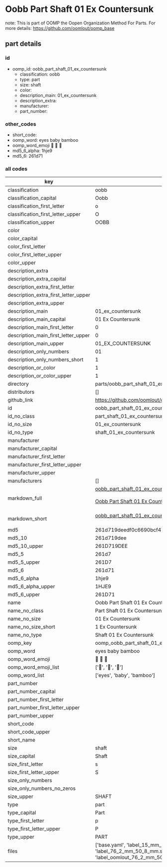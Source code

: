 # Oobb Part Shaft 01 Ex Countersunk  

note: This is part of OOMP the Oopen Organization Method For Parts. For more details: https://github.com/oomlout/oomp_base

##  part details





### id
* oomp_id: oobb_part_shaft_01_ex_countersunk
  * classification: oobb
  * type: part
  * size: shaft
  * color: 
  * description_main: 01_ex_countersunk
  * description_extra: 
  * manufacturer: 
  * part_number: 

### other_codes
* short_code: 
* oomp_word: eyes baby bamboo
* oomp_word_emoji :eyes: :baby: :bamboo:
* md5_6_alpha: 1hje9
* md5_6: 261d71

### all codes 
| key | value |  
| --- | --- |  
| classification | oobb |  
| classification_capital | Oobb |  
| classification_first_letter | o |  
| classification_first_letter_upper | O |  
| classification_upper | OOBB |  
| color |  |  
| color_capital |  |  
| color_first_letter |  |  
| color_first_letter_upper |  |  
| color_upper |  |  
| description_extra |  |  
| description_extra_capital |  |  
| description_extra_first_letter |  |  
| description_extra_first_letter_upper |  |  
| description_extra_upper |  |  
| description_main | 01_ex_countersunk |  
| description_main_capital | 01 Ex Countersunk |  
| description_main_first_letter | 0 |  
| description_main_first_letter_upper | 0 |  
| description_main_upper | 01_EX_COUNTERSUNK |  
| description_only_numbers | 01 |  
| description_only_numbers_short | 1 |  
| description_or_color | 1 |  
| description_or_color_upper | 1 |  
| directory | parts/oobb_part_shaft_01_ex_countersunk |  
| distributors | [] |  
| github_link | https://github.com/oomlout/oomlout_oomp_part_src/tree/main/parts/oobb_part_shaft_01_ex_countersunk/working |  
| id | oobb_part_shaft_01_ex_countersunk |  
| id_no_class | part_shaft_01_ex_countersunk |  
| id_no_size | 01_ex_countersunk |  
| id_no_type | shaft_01_ex_countersunk |  
| manufacturer |  |  
| manufacturer_capital |  |  
| manufacturer_first_letter |  |  
| manufacturer_first_letter_upper |  |  
| manufacturer_upper |  |  
| manufacturers | [] |  
| markdown_full | [oobb_part_shaft_01_ex_countersunk](https://github.com/oomlout/oomlout_oomp_part_src/tree/main/parts/oobb_part_shaft_01_ex_countersunk/working)<br>[](https://github.com/oomlout/oomlout_oomp_part_src/tree/main/parts/oobb_part_shaft_01_ex_countersunk/working)<br>[Oobb Part Shaft 01 Ex Countersunk](https://github.com/oomlout/oomlout_oomp_part_src/tree/main/parts/oobb_part_shaft_01_ex_countersunk/working)<br><br> |  
| markdown_short | [oobb_part_shaft_01_ex_countersunk](https://github.com/oomlout/oomlout_oomp_part_src/tree/main/parts/oobb_part_shaft_01_ex_countersunk/working)<br><br> |  
| md5 | 261d719deedf0c6690bcf475a39d1781 |  
| md5_10 | 261d719dee |  
| md5_10_upper | 261D719DEE |  
| md5_5 | 261d7 |  
| md5_5_upper | 261D7 |  
| md5_6 | 261d71 |  
| md5_6_alpha | 1hje9 |  
| md5_6_alpha_upper | 1HJE9 |  
| md5_6_upper | 261D71 |  
| name | Oobb Part Shaft 01 Ex Countersunk |  
| name_no_class | Part Shaft 01 Ex Countersunk |  
| name_no_size | 01 Ex Countersunk |  
| name_no_size_short | 1 Ex Countersunk |  
| name_no_type | Shaft 01 Ex Countersunk |  
| oomp_key | oomp_oobb_part_shaft_01_ex_countersunk |  
| oomp_word | eyes baby bamboo |  
| oomp_word_emoji | :eyes: :baby: :bamboo: |  
| oomp_word_emoji_list | [':eyes:', ':baby:', ':bamboo:'] |  
| oomp_word_list | ['eyes', 'baby', 'bamboo'] |  
| part_number |  |  
| part_number_capital |  |  
| part_number_first_letter |  |  
| part_number_first_letter_upper |  |  
| part_number_upper |  |  
| short_code |  |  
| short_code_upper |  |  
| short_name |  |  
| size | shaft |  
| size_capital | Shaft |  
| size_first_letter | s |  
| size_first_letter_upper | S |  
| size_only_numbers |  |  
| size_only_numbers_no_zeros |  |  
| size_upper | SHAFT |  
| type | part |  
| type_capital | Part |  
| type_first_letter | p |  
| type_first_letter_upper | P |  
| type_upper | PART |  
| files | ['base.yaml', 'label_15_mm_30_mm.pdf', 'label_15_mm_30_mm.svg', 'label_76_2_mm_50_8_mm.pdf', 'label_76_2_mm_50_8_mm.svg', 'label_oomlout_76_2_mm_50_8_mm.pdf', 'label_oomlout_76_2_mm_50_8_mm.svg', 'readme.md', 'working.json', 'working.yaml'] |  
